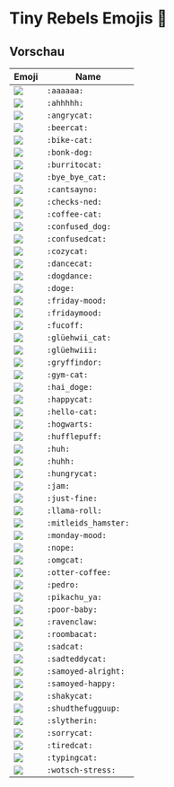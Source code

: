 # Tiny Rebels Emojis 🎉

## Vorschau

| Emoji | Name |
|-------|------|
| ![](emojis/aaaaaa.gif) | `:aaaaaa:` |
| ![](emojis/ahhhhh.gif) | `:ahhhhh:` |
| ![](emojis/angrycat.gif) | `:angrycat:` |
| ![](emojis/beercat.png) | `:beercat:` |
| ![](emojis/bike-cat.gif) | `:bike-cat:` |
| ![](emojis/bonk-dog.jpg) | `:bonk-dog:` |
| ![](emojis/burritocat.jpg) | `:burritocat:` |
| ![](emojis/bye_bye_cat.gif) | `:bye_bye_cat:` |
| ![](emojis/cantsayno.png) | `:cantsayno:` |
| ![](emojis/checks-ned.jpg) | `:checks-ned:` |
| ![](emojis/coffee-cat.jpg) | `:coffee-cat:` |
| ![](emojis/confused_dog.gif) | `:confused_dog:` |
| ![](emojis/confusedcat.gif) | `:confusedcat:` |
| ![](emojis/cozycat.png) | `:cozycat:` |
| ![](emojis/dancecat.gif) | `:dancecat:` |
| ![](emojis/dogdance.gif) | `:dogdance:` |
| ![](emojis/doge.gif) | `:doge:` |
| ![](emojis/friday-mood.jpg) | `:friday-mood:` |
| ![](emojis/fridaymood.jpg) | `:fridaymood:` |
| ![](emojis/fucoff.jpg) | `:fucoff:` |
| ![](emojis/glüehwii_cat.png) | `:glüehwii_cat:` |
| ![](emojis/glüehwiii.png) | `:glüehwiii:` |
| ![](emojis/gryffindor.png) | `:gryffindor:` |
| ![](emojis/gym-cat.png) | `:gym-cat:` |
| ![](emojis/hai_doge.gif) | `:hai_doge:` |
| ![](emojis/happycat.gif) | `:happycat:` |
| ![](emojis/hello-cat.gif) | `:hello-cat:` |
| ![](emojis/hogwarts.png) | `:hogwarts:` |
| ![](emojis/hufflepuff.png) | `:hufflepuff:` |
| ![](emojis/huh.gif) | `:huh:` |
| ![](emojis/huhh.gif) | `:huhh:` |
| ![](emojis/hungrycat.webp) | `:hungrycat:` |
| ![](emojis/jam.png) | `:jam:` |
| ![](emojis/just-fine.png) | `:just-fine:` |
| ![](emojis/llama-roll.gif) | `:llama-roll:` |
| ![](emojis/mitleids_hamster.webp) | `:mitleids_hamster:` |
| ![](emojis/monday-mood.jpg) | `:monday-mood:` |
| ![](emojis/nope.png) | `:nope:` |
| ![](emojis/omgcat.webp) | `:omgcat:` |
| ![](emojis/otter-coffee.png) | `:otter-coffee:` |
| ![](emojis/pedro.gif) | `:pedro:` |
| ![](emojis/pikachu_ya.gif) | `:pikachu_ya:` |
| ![](emojis/poor-baby.jpg) | `:poor-baby:` |
| ![](emojis/ravenclaw.png) | `:ravenclaw:` |
| ![](emojis/roombacat.gif) | `:roombacat:` |
| ![](emojis/sadcat.png) | `:sadcat:` |
| ![](emojis/sadteddycat.gif) | `:sadteddycat:` |
| ![](emojis/samoyed-alright.gif) | `:samoyed-alright:` |
| ![](emojis/samoyed-happy.gif) | `:samoyed-happy:` |
| ![](emojis/shakycat.gif) | `:shakycat:` |
| ![](emojis/shudthefugguup.jpg) | `:shudthefugguup:` |
| ![](emojis/slytherin.png) | `:slytherin:` |
| ![](emojis/sorrycat.gif) | `:sorrycat:` |
| ![](emojis/tiredcat.gif) | `:tiredcat:` |
| ![](emojis/typingcat.gif) | `:typingcat:` |
| ![](emojis/wotsch-stress.png) | `:wotsch-stress:` |
